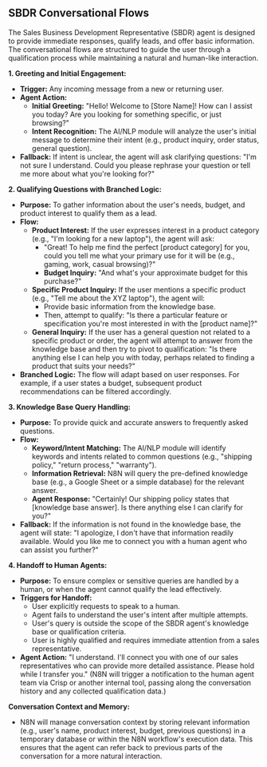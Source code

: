 ## SBDR Conversational Flows

The Sales Business Development Representative (SBDR) agent is designed to provide immediate responses, qualify leads, and offer basic information. The conversational flows are structured to guide the user through a qualification process while maintaining a natural and human-like interaction.

**1. Greeting and Initial Engagement:**
*   **Trigger:** Any incoming message from a new or returning user.
*   **Agent Action:**
    *   **Initial Greeting:** "Hello! Welcome to [Store Name]! How can I assist you today? Are you looking for something specific, or just browsing?"
    *   **Intent Recognition:** The AI/NLP module will analyze the user's initial message to determine their intent (e.g., product inquiry, order status, general question).
*   **Fallback:** If intent is unclear, the agent will ask clarifying questions: "I'm not sure I understand. Could you please rephrase your question or tell me more about what you're looking for?"

**2. Qualifying Questions with Branched Logic:**
*   **Purpose:** To gather information about the user's needs, budget, and product interest to qualify them as a lead.
*   **Flow:**
    *   **Product Interest:** If the user expresses interest in a product category (e.g., "I'm looking for a new laptop"), the agent will ask:
        *   "Great! To help me find the perfect [product category] for you, could you tell me what your primary use for it will be (e.g., gaming, work, casual browsing)?"
        *   **Budget Inquiry:** "And what's your approximate budget for this purchase?"
    *   **Specific Product Inquiry:** If the user mentions a specific product (e.g., "Tell me about the XYZ laptop"), the agent will:
        *   Provide basic information from the knowledge base.
        *   Then, attempt to qualify: "Is there a particular feature or specification you're most interested in with the [product name]?"
    *   **General Inquiry:** If the user has a general question not related to a specific product or order, the agent will attempt to answer from the knowledge base and then try to pivot to qualification: "Is there anything else I can help you with today, perhaps related to finding a product that suits your needs?"
*   **Branched Logic:** The flow will adapt based on user responses. For example, if a user states a budget, subsequent product recommendations can be filtered accordingly.

**3. Knowledge Base Query Handling:**
*   **Purpose:** To provide quick and accurate answers to frequently asked questions.
*   **Flow:**
    *   **Keyword/Intent Matching:** The AI/NLP module will identify keywords and intents related to common questions (e.g., "shipping policy," "return process," "warranty").
    *   **Information Retrieval:** N8N will query the pre-defined knowledge base (e.g., a Google Sheet or a simple database) for the relevant answer.
    *   **Agent Response:** "Certainly! Our shipping policy states that [knowledge base answer]. Is there anything else I can clarify for you?"
*   **Fallback:** If the information is not found in the knowledge base, the agent will state: "I apologize, I don't have that information readily available. Would you like me to connect you with a human agent who can assist you further?"

**4. Handoff to Human Agents:**
*   **Purpose:** To ensure complex or sensitive queries are handled by a human, or when the agent cannot qualify the lead effectively.
*   **Triggers for Handoff:**
    *   User explicitly requests to speak to a human.
    *   Agent fails to understand the user's intent after multiple attempts.
    *   User's query is outside the scope of the SBDR agent's knowledge base or qualification criteria.
    *   User is highly qualified and requires immediate attention from a sales representative.
*   **Agent Action:** "I understand. I'll connect you with one of our sales representatives who can provide more detailed assistance. Please hold while I transfer you." (N8N will trigger a notification to the human agent team via Crisp or another internal tool, passing along the conversation history and any collected qualification data.)

**Conversation Context and Memory:**
*   N8N will manage conversation context by storing relevant information (e.g., user's name, product interest, budget, previous questions) in a temporary database or within the N8N workflow's execution data. This ensures that the agent can refer back to previous parts of the conversation for a more natural interaction.

